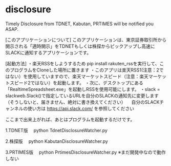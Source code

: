 # disclosure
Timely Disclosure from TDNET, Kabutan, PRTIMES will be notified you ASAP.

[このアプリケーションについて]
このアプリケーションは、東京証券取引所から開示される「適時開示」をTDNETもしくは株探からピックアップし高速にSLACKに通知するアプリケーションです。

[起動方法]
・楽天RSSをしようするため pip install rakuten_rssを実行して、このプログラムをCloneした場所に置きます
・このアプリは楽天RSS1(注意：2ではない）を使用していますので、楽天マーケットスピード（注意：楽天マーケットスピード2ではない）を起動します。
・次に、デスクトップにある「RealtimeSpreadsheet.exe」を起動しRSSを使用可能にします。
・slack = slackweb.Slack()で指定しているURLを自分のSLACKの通知先に変更します（そうしないと、届きません、絶対に書き換えてください）
　自分のSLACKチャンネルの使い方は https://api.slack.com/ を参照してください

ここまで出来上がれば、あとはプログラムを起動するだけです。

1.TDNET版
　python TdnetDisclosureWatcher.py

2.株探版
　python KabutanDisclosureWatcher.py
 
3.PRTIMES版
　python PrtimesDisclosureWatcher.py
  ※まだ開発中なので動作しない
